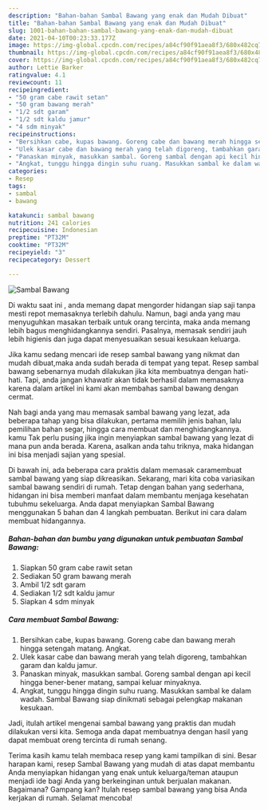 ```yaml
---
description: "Bahan-bahan Sambal Bawang yang enak dan Mudah Dibuat"
title: "Bahan-bahan Sambal Bawang yang enak dan Mudah Dibuat"
slug: 1001-bahan-bahan-sambal-bawang-yang-enak-dan-mudah-dibuat
date: 2021-04-10T00:23:33.177Z
image: https://img-global.cpcdn.com/recipes/a84cf90f91aea8f3/680x482cq70/sambal-bawang-foto-resep-utama.jpg
thumbnail: https://img-global.cpcdn.com/recipes/a84cf90f91aea8f3/680x482cq70/sambal-bawang-foto-resep-utama.jpg
cover: https://img-global.cpcdn.com/recipes/a84cf90f91aea8f3/680x482cq70/sambal-bawang-foto-resep-utama.jpg
author: Lettie Barker
ratingvalue: 4.1
reviewcount: 11
recipeingredient:
- "50 gram cabe rawit setan"
- "50 gram bawang merah"
- "1/2 sdt garam"
- "1/2 sdt kaldu jamur"
- "4 sdm minyak"
recipeinstructions:
- "Bersihkan cabe, kupas bawang. Goreng cabe dan bawang merah hingga setengah matang. Angkat."
- "Ulek kasar cabe dan bawang merah yang telah digoreng, tambahkan garam dan kaldu jamur."
- "Panaskan minyak, masukkan sambal. Goreng sambal dengan api kecil hingga bener-bener matang, sampai keluar minyaknya."
- "Angkat, tunggu hingga dingin suhu ruang. Masukkan sambal ke dalam wadah. Sambal Bawang siap dinikmati sebagai pelengkap makanan kesukaan."
categories:
- Resep
tags:
- sambal
- bawang

katakunci: sambal bawang 
nutrition: 241 calories
recipecuisine: Indonesian
preptime: "PT32M"
cooktime: "PT32M"
recipeyield: "3"
recipecategory: Dessert

---
```



![Sambal Bawang](https://img-global.cpcdn.com/recipes/a84cf90f91aea8f3/680x482cq70/sambal-bawang-foto-resep-utama.jpg)

Di waktu  saat ini , anda memang dapat mengorder hidangan siap saji tanpa mesti repot memasaknya terlebih dahulu. Namun, bagi anda yang mau menyuguhkan masakan terbaik untuk orang tercinta, maka anda memang lebih bagus menghidangkannya sendiri. Pasalnya, memasak sendiri jauh lebih higienis dan juga dapat menyesuaikan sesuai kesukaan keluarga.

Jika kamu sedang mencari ide resep sambal bawang yang nikmat dan mudah dibuat,maka anda sudah berada di tempat yang tepat. Resep sambal bawang  sebenarnya mudah dilakukan jika kita membuatnya dengan hati-hati. Tapi, anda jangan khawatir akan tidak berhasil dalam memasaknya 
karena dalam artikel ini kami akan membahas sambal bawang dengan cermat.  



Nah bagi anda yang mau memasak sambal bawang yang lezat, ada beberapa tahap yang bisa dilakukan, pertama memilih jenis bahan, lalu pemilihan bahan segar, hingga cara membuat dan menghidangkannya. kamu Tak perlu pusing jika ingin menyiapkan sambal bawang yang lezat di mana pun anda berada. Karena, asalkan anda  tahu triknya, maka hidangan ini bisa menjadi sajian yang spesial.

Di bawah ini, ada beberapa cara praktis  dalam memasak caramembuat sambal bawang yang siap dikreasikan. Sekarang, mari kita coba variasikan sambal bawang sendiri di rumah. Tetap dengan bahan yang sederhana, hidangan ini bisa memberi manfaat dalam membantu menjaga kesehatan tubuhmu sekeluarga. Anda dapat menyiapkan Sambal Bawang menggunakan 5 bahan dan 4 langkah pembuatan. Berikut ini cara dalam membuat hidangannya.

<!--inarticleads1-->

##### Bahan-bahan dan bumbu yang digunakan untuk pembuatan Sambal Bawang:

1. Siapkan 50 gram cabe rawit setan
1. Sediakan 50 gram bawang merah
1. Ambil 1/2 sdt garam
1. Sediakan 1/2 sdt kaldu jamur
1. Siapkan 4 sdm minyak




<!--inarticleads2-->

##### Cara membuat Sambal Bawang:

1. Bersihkan cabe, kupas bawang. Goreng cabe dan bawang merah hingga setengah matang. Angkat.
1. Ulek kasar cabe dan bawang merah yang telah digoreng, tambahkan garam dan kaldu jamur.
1. Panaskan minyak, masukkan sambal. Goreng sambal dengan api kecil hingga bener-bener matang, sampai keluar minyaknya.
1. Angkat, tunggu hingga dingin suhu ruang. Masukkan sambal ke dalam wadah. Sambal Bawang siap dinikmati sebagai pelengkap makanan kesukaan.




Jadi, itulah artikel mengenai  sambal bawang  yang praktis dan mudah dilakukan versi kita. Semoga anda dapat membuatnya dengan hasil yang dapat membuat oreng tercinta di rumah senang. 

Terima kasih kamu telah membaca resep yang kami tampilkan di sini. Besar harapan kami, resep  Sambal Bawang yang mudah di atas dapat membantu Anda menyiapkan hidangan yang enak untuk keluarga/teman ataupun menjadi ide bagi Anda yang berkeinginan untuk berjualan makanan. Bagaimana? Gampang kan? Itulah resep sambal bawang yang bisa Anda kerjakan di rumah. Selamat mencoba!

